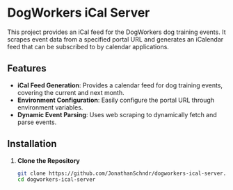 # DogWorkers iCal Server

This project provides an iCal feed for the DogWorkers dog training events. It scrapes event data from a specified portal URL and generates an iCalendar feed that can be subscribed to by calendar applications.

## Features

- **iCal Feed Generation**: Provides a calendar feed for dog training events, covering the current and next month.
- **Environment Configuration**: Easily configure the portal URL through environment variables.
- **Dynamic Event Parsing**: Uses web scraping to dynamically fetch and parse events.

## Installation

1. **Clone the Repository**
   ```bash
   git clone https://github.com/JonathanSchndr/dogworkers-ical-server.git
   cd dogworkers-ical-server
